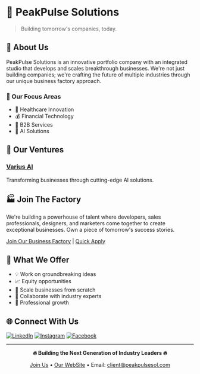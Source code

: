 # 🌟 PeakPulse Solutions

> Building tomorrow's companies, today.

## 🚀 About Us

PeakPulse Solutions is an innovative portfolio company with an integrated studio that develops and scales breakthrough businesses. We're not just building companies; we're crafting the future of multiple industries through our unique business factory approach.

### 🎯 Our Focus Areas
- 🏥 Healthcare Innovation
- 💰 Financial Technology
- 🤝 B2B Services
- 🤖 AI Solutions

## 🔮 Our Ventures

### [Varius AI](https://varius.peakpulsesol.com)
Transforming businesses through cutting-edge AI solutions.

## 🏭 Join The Factory

We're building a powerhouse of talent where developers, sales professionals, designers, and marketers come together to create exceptional businesses. Own a piece of tomorrow's success stories.

[Join Our Business Factory](https://factory.peakpulsesol.com) | [Quick Apply](https://join.peakpulsesol.com)

## 🤝 What We Offer

- 💡 Work on groundbreaking ideas
- 📈 Equity opportunities
- 🚀 Scale businesses from scratch
- 👥 Collaborate with industry experts
- 🌱 Professional growth

## 🌐 Connect With Us

[![LinkedIn](https://img.shields.io/badge/LinkedIn-0077B5?style=for-the-badge&logo=linkedin&logoColor=white)](https://linkedin.com/company/peakpulsesol)
[![Instagram](https://img.shields.io/badge/Instagram-E4405F?style=for-the-badge&logo=instagram&logoColor=white)](https://instagram.com/peakpulsesol)
[![Facebook](https://img.shields.io/badge/Facebook-1877F2?style=for-the-badge&logo=facebook&logoColor=white)](https://facebook.com/peakpulsesol)

---

<div align="center">

**🔥 Building the Next Generation of Industry Leaders 🔥**

[Join Us](https://join.peakpulsesol.com) • [Our WebSite](https://peakpulsesol.com/) • Email: client@peakpulsesol.com
